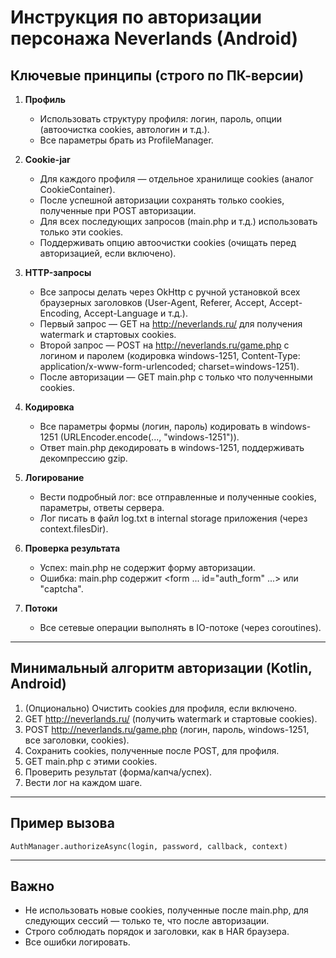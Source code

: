 # Инструкция по авторизации персонажа Neverlands (Android)

## Ключевые принципы (строго по ПК-версии)

1. **Профиль**
   - Использовать структуру профиля: логин, пароль, опции (автоочистка cookies, автологин и т.д.).
   - Все параметры брать из ProfileManager.

2. **Cookie-jar**
   - Для каждого профиля — отдельное хранилище cookies (аналог CookieContainer).
   - После успешной авторизации сохранять только cookies, полученные при POST авторизации.
   - Для всех последующих запросов (main.php и т.д.) использовать только эти cookies.
   - Поддерживать опцию автоочистки cookies (очищать перед авторизацией, если включено).

3. **HTTP-запросы**
   - Все запросы делать через OkHttp с ручной установкой всех браузерных заголовков (User-Agent, Referer, Accept, Accept-Encoding, Accept-Language и т.д.).
   - Первый запрос — GET на http://neverlands.ru/ для получения watermark и стартовых cookies.
   - Второй запрос — POST на http://neverlands.ru/game.php с логином и паролем (кодировка windows-1251, Content-Type: application/x-www-form-urlencoded; charset=windows-1251).
   - После авторизации — GET main.php с только что полученными cookies.

4. **Кодировка**
   - Все параметры формы (логин, пароль) кодировать в windows-1251 (URLEncoder.encode(..., "windows-1251")).
   - Ответ main.php декодировать в windows-1251, поддерживать декомпрессию gzip.

5. **Логирование**
   - Вести подробный лог: все отправленные и полученные cookies, параметры, ответы сервера.
   - Лог писать в файл log.txt в internal storage приложения (через context.filesDir).

6. **Проверка результата**
   - Успех: main.php не содержит форму авторизации.
   - Ошибка: main.php содержит <form ... id="auth_form" ...> или "captcha".

7. **Потоки**
   - Все сетевые операции выполнять в IO-потоке (через coroutines).

---

## Минимальный алгоритм авторизации (Kotlin, Android)

1. (Опционально) Очистить cookies для профиля, если включено.
2. GET http://neverlands.ru/ (получить watermark и стартовые cookies).
3. POST http://neverlands.ru/game.php (логин, пароль, windows-1251, все заголовки, cookies).
4. Сохранить cookies, полученные после POST, для профиля.
5. GET main.php с этими cookies.
6. Проверить результат (форма/капча/успех).
7. Вести лог на каждом шаге.

---

## Пример вызова

```
AuthManager.authorizeAsync(login, password, callback, context)
```

---

## Важно
- Не использовать новые cookies, полученные после main.php, для следующих сессий — только те, что после авторизации.
- Строго соблюдать порядок и заголовки, как в HAR браузера.
- Все ошибки логировать.
